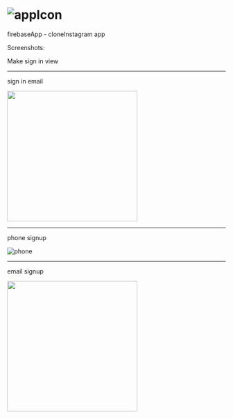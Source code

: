 # ![appIcon](https://user-images.githubusercontent.com/16240094/144761366-6df9a414-7ef6-4890-8f50-beab212d70bf.png) 
firebaseApp - cloneInstagram app

Screenshots: 

Make sign in view

****
sign in email

<img src="https://user-images.githubusercontent.com/16240094/145220180-e3fe680b-c341-4de8-9930-2478c0650b48.gif" width="300" alt="">

****
phone signup

![phone](https://user-images.githubusercontent.com/16240094/145220798-d743b09d-5c5f-4553-9643-e1c2769cc3d1.gif)




****
email signup

<img src="https://user-images.githubusercontent.com/16240094/145219947-069926d5-a32c-4d8f-8819-f5894f234582.gif" width="300" alt="">











